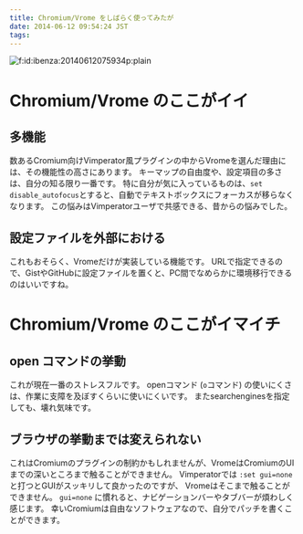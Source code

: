 ```yaml
---
title: Chromium/Vrome をしばらく使ってみたが
date: 2014-06-12 09:54:24 JST
tags: 
---
```


<span itemscope itemtype="http://schema.org/Photograph"><img src="http://cdn-ak.f.st-hatena.com/images/fotolife/i/ibenza/20140612/20140612075934.png" alt="f:id:ibenza:20140612075934p:plain" title="f:id:ibenza:20140612075934p:plain" class="hatena-fotolife" itemprop="image"></span>

# Chromium/Vrome のここがイイ

## 多機能

数あるCromium向けVimperator風プラグインの中からVromeを選んだ理由には、その機能性の高さにあります。
キーマップの自由度や、設定項目の多さは、自分の知る限り一番です。
特に自分が気に入っているものは、`set disable_autofocus`とすると、自動でテキストボックスにフォーカスが移らなくなります。
この悩みはVimperatorユーザで共感できる、昔からの悩みでした。

## 設定ファイルを外部における

これもおそらく、Vromeだけが実装している機能です。
URLで指定できるので、GistやGitHubに設定ファイルを置くと、PC間でなめらかに環境移行できるのはいいですね。

# Chromium/Vrome のここがイマイチ

## open コマンドの挙動

これが現在一番のストレスフルです。
openコマンド (`o`コマンド) の使いにくさは、作業に支障を及ぼすくらいに使いにくいです。
またsearchenginesを指定しても、壊れ気味です。

## ブラウザの挙動までは変えられない

これはCromiumのプラグインの制約かもしれませんが、VromeはCromiumのUIまでの深いところまで触ることができません。
Vimperatorでは `:set gui=none` と打つとGUIがスッキリして良かったのですが、
Vromeはそこまで触ることができません。
`gui=none` に慣れると、ナビゲーションバーやタブバーが煩わしく感じます。
幸いCromiumは自由なソフトウェアなので、自分でパッチを書くことができます。

